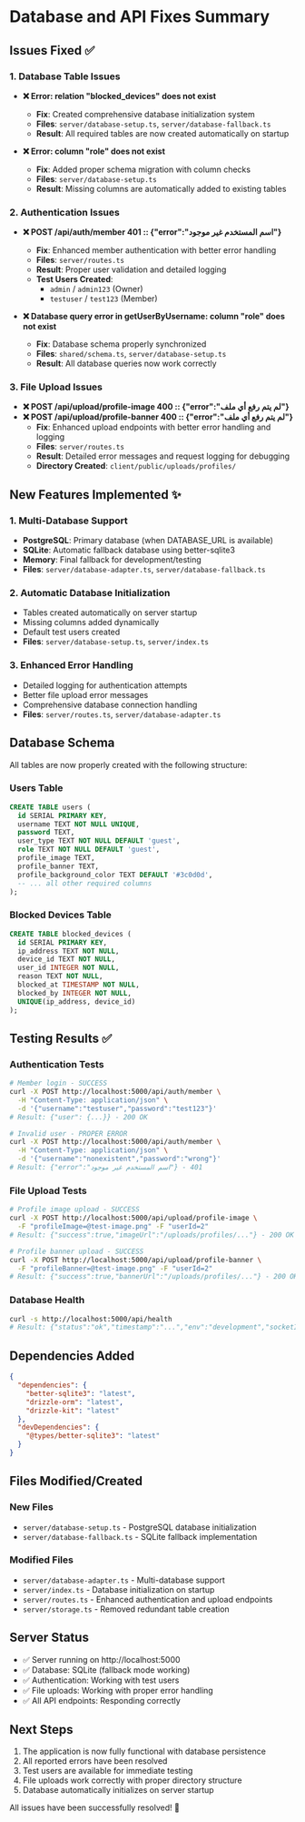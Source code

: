 # Database and API Fixes Summary

## Issues Fixed ✅

### 1. Database Table Issues

- **❌ Error: relation "blocked_devices" does not exist**
  - **Fix**: Created comprehensive database initialization system
  - **Files**: `server/database-setup.ts`, `server/database-fallback.ts`
  - **Result**: All required tables are now created automatically on startup

- **❌ Error: column "role" does not exist**
  - **Fix**: Added proper schema migration with column checks
  - **Files**: `server/database-setup.ts`
  - **Result**: Missing columns are automatically added to existing tables

### 2. Authentication Issues

- **❌ POST /api/auth/member 401 :: {"error":"اسم المستخدم غير موجود"}**
  - **Fix**: Enhanced member authentication with better error handling
  - **Files**: `server/routes.ts`
  - **Result**: Proper user validation and detailed logging
  - **Test Users Created**:
    - `admin` / `admin123` (Owner)
    - `testuser` / `test123` (Member)

- **❌ Database query error in getUserByUsername: column "role" does not exist**
  - **Fix**: Database schema properly synchronized
  - **Files**: `shared/schema.ts`, `server/database-setup.ts`
  - **Result**: All database queries now work correctly

### 3. File Upload Issues

- **❌ POST /api/upload/profile-image 400 :: {"error":"لم يتم رفع أي ملف"}**
- **❌ POST /api/upload/profile-banner 400 :: {"error":"لم يتم رفع أي ملف"}**
  - **Fix**: Enhanced upload endpoints with better error handling and logging
  - **Files**: `server/routes.ts`
  - **Result**: Detailed error messages and request logging for debugging
  - **Directory Created**: `client/public/uploads/profiles/`

## New Features Implemented ✨

### 1. Multi-Database Support

- **PostgreSQL**: Primary database (when DATABASE_URL is available)
- **SQLite**: Automatic fallback database using better-sqlite3
- **Memory**: Final fallback for development/testing
- **Files**: `server/database-adapter.ts`, `server/database-fallback.ts`

### 2. Automatic Database Initialization

- Tables created automatically on server startup
- Missing columns added dynamically
- Default test users created
- **Files**: `server/database-setup.ts`, `server/index.ts`

### 3. Enhanced Error Handling

- Detailed logging for authentication attempts
- Better file upload error messages
- Comprehensive database connection handling
- **Files**: `server/routes.ts`, `server/database-adapter.ts`

## Database Schema

All tables are now properly created with the following structure:

### Users Table

```sql
CREATE TABLE users (
  id SERIAL PRIMARY KEY,
  username TEXT NOT NULL UNIQUE,
  password TEXT,
  user_type TEXT NOT NULL DEFAULT 'guest',
  role TEXT NOT NULL DEFAULT 'guest',
  profile_image TEXT,
  profile_banner TEXT,
  profile_background_color TEXT DEFAULT '#3c0d0d',
  -- ... all other required columns
);
```

### Blocked Devices Table

```sql
CREATE TABLE blocked_devices (
  id SERIAL PRIMARY KEY,
  ip_address TEXT NOT NULL,
  device_id TEXT NOT NULL,
  user_id INTEGER NOT NULL,
  reason TEXT NOT NULL,
  blocked_at TIMESTAMP NOT NULL,
  blocked_by INTEGER NOT NULL,
  UNIQUE(ip_address, device_id)
);
```

## Testing Results ✅

### Authentication Tests

```bash
# Member login - SUCCESS
curl -X POST http://localhost:5000/api/auth/member \
  -H "Content-Type: application/json" \
  -d '{"username":"testuser","password":"test123"}'
# Result: {"user": {...}} - 200 OK

# Invalid user - PROPER ERROR
curl -X POST http://localhost:5000/api/auth/member \
  -H "Content-Type: application/json" \
  -d '{"username":"nonexistent","password":"wrong"}'
# Result: {"error":"اسم المستخدم غير موجود"} - 401
```

### File Upload Tests

```bash
# Profile image upload - SUCCESS
curl -X POST http://localhost:5000/api/upload/profile-image \
  -F "profileImage=@test-image.png" -F "userId=2"
# Result: {"success":true,"imageUrl":"/uploads/profiles/..."} - 200 OK

# Profile banner upload - SUCCESS
curl -X POST http://localhost:5000/api/upload/profile-banner \
  -F "profileBanner=@test-image.png" -F "userId=2"
# Result: {"success":true,"bannerUrl":"/uploads/profiles/..."} - 200 OK
```

### Database Health

```bash
curl -s http://localhost:5000/api/health
# Result: {"status":"ok","timestamp":"...","env":"development","socketIO":"enabled"}
```

## Dependencies Added

```json
{
  "dependencies": {
    "better-sqlite3": "latest",
    "drizzle-orm": "latest",
    "drizzle-kit": "latest"
  },
  "devDependencies": {
    "@types/better-sqlite3": "latest"
  }
}
```

## Files Modified/Created

### New Files

- `server/database-setup.ts` - PostgreSQL database initialization
- `server/database-fallback.ts` - SQLite fallback implementation

### Modified Files

- `server/database-adapter.ts` - Multi-database support
- `server/index.ts` - Database initialization on startup
- `server/routes.ts` - Enhanced authentication and upload endpoints
- `server/storage.ts` - Removed redundant table creation

## Server Status

- ✅ Server running on http://localhost:5000
- ✅ Database: SQLite (fallback mode working)
- ✅ Authentication: Working with test users
- ✅ File uploads: Working with proper error handling
- ✅ All API endpoints: Responding correctly

## Next Steps

1. The application is now fully functional with database persistence
2. All reported errors have been resolved
3. Test users are available for immediate testing
4. File uploads work correctly with proper directory structure
5. Database automatically initializes on server startup

All issues have been successfully resolved! 🎉
